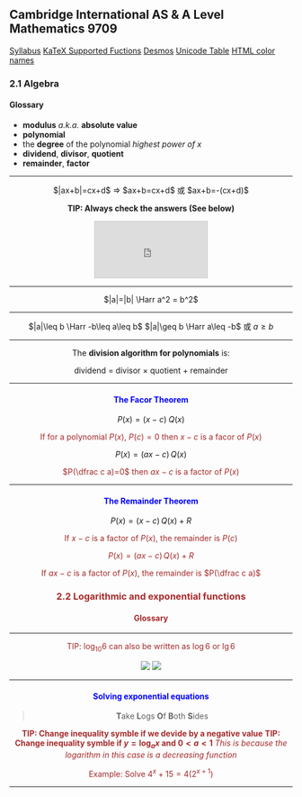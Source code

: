 Cambridge International AS & A Level
Mathematics 9709
-
[Syllabus](https://www.cambridgeinternational.org/Images/415060-2020-2022-syllabus.pdf)
[KaTeX Supported Fuctions](https://katex.org/docs/supported.html)
[Desmos](https://www.desmos.com/calculator)
[Unicode Table](https://unicode-table.com/en/)
[HTML color names](https://htmlcolorcodes.com/zh/yanse-ming/)

### 2.1 Algebra
#### Glossary
- **modulus** *a.k.a.* **absolute value**
- **polynomial**
- the **degree** of the polynomial
	*highest power of $x$*
- **dividend**, **divisor**, **quotient**
- **remainder**, **factor**

----
<center>$|ax+b|=cx+d$
=> $ax+b=cx+d$ 或 $ax+b=-(cx+d)$

**TIP: Always check the answers (See below)**
<iframe src="https://www.desmos.com/calculator/7nygjaejx0?embed" width="200px" height="100px" style="border: 1px solid #ccc" frameborder=0></iframe>

---
$|a|=|b| \Harr a^2 = b^2$

---
$|a|\leq b \Harr -b\leq a\leq b$
$|a|\geq b \Harr a\leq -b$ 或 $a\geq b$

---
The **division algorithm for polynomials** is:
<center>dividend = divisor × quotient + remainder</center>

---
#### <font color=blue>The Facor Theorem</font>
$P(x)=(x-c)\;Q(x)$

<font color=brown>If for a polynomial $P(x)$, $P(c)=0$ then $x-c$ is a facor of $P(x)$</font>

$P(x)=(ax-c)\,Q(x)$

<font color=brown>$P(\dfrac c a)=0$  then $ax-c$ is a factor of $P(x)$</font>

---
#### <font color=blue>The Remainder Theorem</font>
$P(x)=(x-c)\,Q(x)+R$

<font color=brown>If $x-c$ is a factor of $P(x)$, the remainder is $P(c)$

$P(x)=(ax-c)\,Q(x)+R$

<font color=brown>If $ax-c$ is a factor of $P(x)$, the remainder is $P(\dfrac c a)$

### 2.2 Logarithmic and exponential functions
#### Glossary

---
TIP: $\log_{10}6$ can also be written as $\log6$ or $\lg6$  

![](https://wikimedia.org/api/rest_v1/media/math/render/svg/2435266fcae4aa91d3d70a74bb91b5b35ef52edd)
![](https://wikimedia.org/api/rest_v1/media/math/render/svg/7614b27f61a9e09906b7682425b9e7a1ce7e24a0)



---
#### <font color=blue>**Solving exponential equations**</font>
>**T**ake **L**ogs **O**f **B**oth **S**ides

**TIP: Change inequality symble if we devide by a negative value**
**TIP: Change inequality symble if $y=\log_ax$ and $0<a<1$**
*This is because the logarithm in this case is a decreasing function*


Example:
Solve $4^x+15=4(2^{x+1})$

---
<!--stackedit_data:
eyJoaXN0b3J5IjpbNzIyMTM5Mjg3LC0yMTIzMTM5Nzg5LC01MD
czNDUxNTEsNDIxNTc5NzIyLDE4MDczMzgxNzIsLTUzOTY1NjY0
LDMzNjMzNzQ0MCwtNTgwODQwNDc5LC0yMDkzMTMxODk0LDk2NT
kwNzg2Nyw4MzE4ODA5NDIsLTE1MzU1NzQwNTcsLTE2NDc2ODU5
MDksOTE3NTcwMzc4LDEzNjk0NzMyOTYsMTU5MTYzODkwNV19
-->